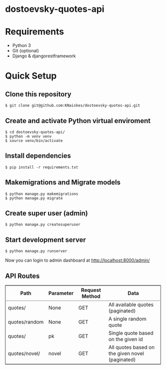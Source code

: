 # dostoevsky-quotes-api

# Requirements

- Python 3
- Git (optional)
- Django & djangorestframework

# Quick Setup

## Clone this repository

```
$ git clone git@github.com:KNaiskes/dostoevsky-quotes-api.git
```

## Create and activate Python virtual enviroment

```
$ cd dostoevsky-quotes-api/
$ python -m venv venv
$ source venv/bin/activate
```

## Install dependencies

```
$ pip install -r requirements.txt
```

## Makemigrations and Migrate models

```
$ python manage.py makemigrations
$ python manage.py migrate
```
## Create super user (admin)

```
$ python manage.py createsuperuser
```

## Start development server

```
$ python manage.py runserver
```

Now you can login to admin dashboard at [http://localhost:8000/admin/](http://localhost:8000/admin/)


## API Routes

<table border="2" cellspacing="0" cellpadding="6" rules="groups" frame="hsides">

<colgroup>
<col  class="org-left" />

<col  class="org-left" />

<col  class="org-left" />

<col  class="org-left" />
</colgroup>
<thead>
<tr>
<th scope="col" class="org-left">Path</th>
<th scope="col" class="org-left">Parameter</th>
<th scope="col" class="org-left">Request Method</th>
<th scope="col" class="org-left">Data</th>
</tr>
</thead>

<tbody>
<tr>
<td class="org-left">quotes/</td>
<td class="org-left">None</td>
<td class="org-left">GET</td>
<td class="org-left">All available quotes (paginated)</td>
</tr>


<tr>
<td class="org-left">quotes/random</td>
<td class="org-left">None</td>
<td class="org-left">GET</td>
<td class="org-left">A single random quote</td>
</tr>


<tr>
<td class="org-left">quotes/</td>
<td class="org-left">pk</td>
<td class="org-left">GET</td>
<td class="org-left">Single quote based on the given id</td>
</tr>


<tr>
<td class="org-left">quotes/novel/</td>
<td class="org-left">novel</td>
<td class="org-left">GET</td>
<td class="org-left">All quotes based on the given novel (paginated)</td>
</tr>
</tbody>
</table>
